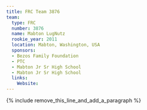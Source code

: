 ```yaml
---
title: FRC Team 3876
team:
  type: FRC
  number: 3876
  name: Mabton LugNutz
  rookie_year: 2011
  location: Mabton, Washington, USA
  sponsors:
  - Bezos Family Foundation
  - PTC
  - Mabton Jr Sr High School
  - Mabton Jr Sr High School
  links:
    Website:
---
```


{% include remove_this_line_and_add_a_paragraph %}